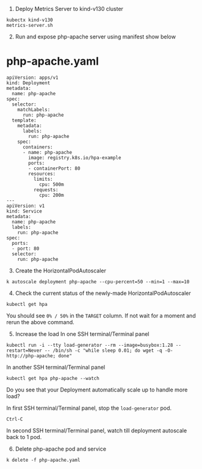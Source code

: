 1. Deploy Metrics Server to kind-v130 cluster
```
kubectx kind-v130
metrics-server.sh
```

2. Run and expose php-apache server using manifest show below

php-apache.yaml
===============
```
apiVersion: apps/v1
kind: Deployment
metadata:
  name: php-apache
spec:
  selector:
    matchLabels:
      run: php-apache
  template:
    metadata:
      labels:
        run: php-apache
    spec:
      containers:
      - name: php-apache
        image: registry.k8s.io/hpa-example
        ports:
        - containerPort: 80
        resources:
          limits:
            cpu: 500m
          requests:
            cpu: 200m
---
apiVersion: v1
kind: Service
metadata:
  name: php-apache
  labels:
    run: php-apache
spec:
  ports:
  - port: 80
  selector:
    run: php-apache
```

3. Create the HorizontalPodAutoscaler
```
k autoscale deployment php-apache --cpu-percent=50 --min=1 --max=10
```

4. Check the current status of the newly-made HorizontalPodAutoscaler
```
kubectl get hpa
```
You should see `0% / 50%` in the `TARGET` column. If not wait for a moment and rerun the above command.

5. Increase the load
In one SSH terminal/Terminal panel
```
kubectl run -i --tty load-generator --rm --image=busybox:1.28 --restart=Never -- /bin/sh -c "while sleep 0.01; do wget -q -O- http://php-apache; done"
```
In another SSH terminal/Terminal panel
```
kubectl get hpa php-apache --watch
```
Do you see that your Deployment automatically scale up to handle more load?

In first SSH terminal/Terminal panel, stop the `load-generator` pod.
```
Ctrl-C
```
In second SSH terminal/Terminal panel, watch till deployment autoscale back to 1 pod.

6. Delete php-apache pod and service
```
k delete -f php-apache.yaml
```
